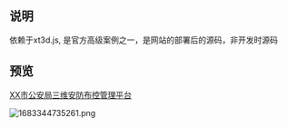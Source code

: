 ## 说明

依赖于xt3d.js, 是官方高级案例之一，是网站的部署后的源码，非开发时源码

## 预览

[XX市公安局三维安防布控管理平台](http://211.149.185.229:8081/edit?id=202009270909891&data=1606025205334#:~:text=XX%E5%B8%82%E5%85%AC%E5%AE%89%E5%B1%80%E4%B8%89%E7%BB%B4%E5%AE%89%E9%98%B2%E5%B8%83%E6%8E%A7%E7%AE%A1%E7%90%86%E5%B9%B3%E5%8F%B0%20)


![1683344735261.png](https://pic3.58cdn.com.cn/nowater/webim/big/n_v25655ee051a4c44d58ac268071a1f68c7.png)

